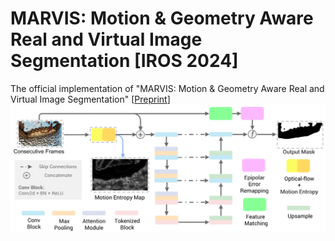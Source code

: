 # MARVIS: Motion & Geometry Aware Real and Virtual Image Segmentation [IROS 2024]
The official implementation of "MARVIS: Motion &amp; Geometry Aware Real and Virtual Image Segmentation"
[[Preprint](https://arxiv.org/abs/2403.09850)]
[![Watch the video](files/MARVIS_teaser.png)](https://jiayi-wu-leo.github.io/pdf/MARVIS_S3AM_Summit_Poster_Jiayi%20Wu.pdf)
